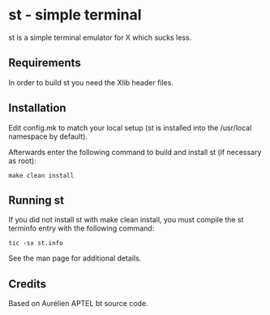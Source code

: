 # st - simple terminal
st is a simple terminal emulator for X which sucks less.

## Requirements
In order to build st you need the Xlib header files.

## Installation
Edit config.mk to match your local setup (st is installed into
the /usr/local namespace by default).

Afterwards enter the following command to build and install st (if
necessary as root):
```
make clean install
```

## Running st
If you did not install st with make clean install, you must compile
the st terminfo entry with the following command:
```
tic -sx st.info
```

See the man page for additional details.

## Credits
Based on Aurélien APTEL <aurelien dot aptel at gmail dot com> bt source code.
